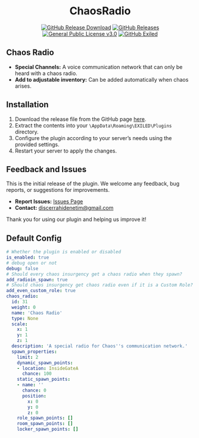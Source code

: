 <h1 align="center">ChaosRadio</h1>
<div align="center">
<a href="https://github.com/MS-crew/ChaosRadio/releases"><img src="https://img.shields.io/github/downloads/MS-crew/ChaosRadio/total?style=for-the-badge&logo=githubactions&label=Downloads" href="https://github.com/MS-crew/ChaosRadio/releases" alt="GitHub Release Download"></a>
<a href="https://github.com/MS-crew/ChaosRadio/releases"><img src="https://img.shields.io/badge/Build-1.1.6-brightgreen?style=for-the-badge&logo=gitbook" href="https://github.com/MS-crew/ChaosRadio/releases" alt="GitHub Releases"></a>
<a href="https://github.com/MS-crew/ChaosRadio/blob/master/LICENSE"><img src="https://img.shields.io/badge/Licence-GNU_3.0-blue?style=for-the-badge&logo=gitbook" href="https://github.com/MS-crew/ChaosRadio/blob/master/LICENSE" alt="General Public License v3.0"></a>
<a href="https://github.com/ExMod-Team/EXILED"><img src="https://img.shields.io/badge/Exiled-9.3.0-red?style=for-the-badge&logo=gitbook" href="https://github.com/ExMod-Team/EXILED" alt="GitHub Exiled"></a>

</div>

## Chaos Radio

- **Special Channels:** A voice communication network that can only be heard with a chaos radio.
- **Add to adjustable inventory:** Can be added automatically when chaos arises.

## Installation

1. Download the release file from the GitHub page [here](https://github.com/MS-crew/ChaosRadio/releases).
2. Extract the contents into your `\AppData\Roaming\EXILED\Plugins` directory.
3. Configure the plugin according to your server’s needs using the provided settings.
4. Restart your server to apply the changes.

## Feedback and Issues

This is the initial release of the plugin. We welcome any feedback, bug reports, or suggestions for improvements.

- **Report Issues:** [Issues Page](https://github.com/MS-crew/ChaosRadio/issues)
- **Contact:** [discerrahidenetim@gmail.com](mailto:discerrahidenetim@gmail.com)

Thank you for using our plugin and helping us improve it!
## Default Config
```yml
# Whether the plugin is enabled or disabled
is_enabled: true
# debug open or not
debug: false
# Should every chaos insurgency get a chaos radio when they spawn?
add_radioin_spawn: true
# Should chaos insurgency get chaos radio even if it is a Custom Role?
add_even_custom_role: true
chaos_radio:
  id: 31
  weight: 0
  name: 'Chaos Radio'
  type: None
  scale:
    x: 1
    y: 1
    z: 1
  description: 'A special radio for Chaos''s communication network.'
  spawn_properties:
    limit: 2
    dynamic_spawn_points:
    - location: InsideGateA
      chance: 100
    static_spawn_points:
    - name: ''
      chance: 0
      position:
        x: 0
        y: 0
        z: 0
    role_spawn_points: []
    room_spawn_points: []
    locker_spawn_points: []
```
